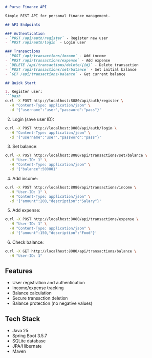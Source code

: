```markdown
# Purse Finance API

Simple REST API for personal finance management.

## API Endpoints

### Authentication
- `POST /api/auth/register` - Register new user
- `POST /api/auth/login` - Login user

### Transactions  
- `POST /api/transactions/income` - Add income
- `POST /api/transactions/expense` - Add expense
- `DELETE /api/transactions/delete/{id}` - Delete transaction
- `POST /api/transactions/set/balance` - Set initial balance
- `GET /api/transactions/balance` - Get current balance

## Quick Start

1. Register user:
```bash
curl -X POST http://localhost:8080/api/auth/register \
  -H "Content-Type: application/json" \
  -d '{"username":"user","password":"pass"}'
```

2. Login (save user ID):
```bash
curl -X POST http://localhost:8080/api/auth/login \
  -H "Content-Type: application/json" \
  -d '{"username":"user","password":"pass"}'
```

3. Set balance:
```bash
curl -X POST http://localhost:8080/api/transactions/set/balance \
  -H "User-ID: 1" \
  -H "Content-Type: application/json" \
  -d '{"balance":50000}'
```

4. Add income:
```bash
curl -X POST http://localhost:8080/api/transactions/income \
  -H "User-ID: 1" \
  -H "Content-Type: application/json" \
  -d '{"amount":200,"description":"Salary"}'
```

5. Add expense:
```bash
curl -X POST http://localhost:8080/api/transactions/expense \
  -H "User-ID: 1" \
  -H "Content-Type: application/json" \
  -d '{"amount":150,"description":"Food"}'
```

6. Check balance:
```bash
curl -X GET http://localhost:8080/api/transactions/balance \
  -H "User-ID: 1"
```

## Features
- User registration and authentication
- Income/expense tracking  
- Balance calculation
- Secure transaction deletion
- Balance protection (no negative values)

## Tech Stack
- Java 25
- Spring Boot 3.5.7
- SQLite database
- JPA/Hibernate
- Maven
```

